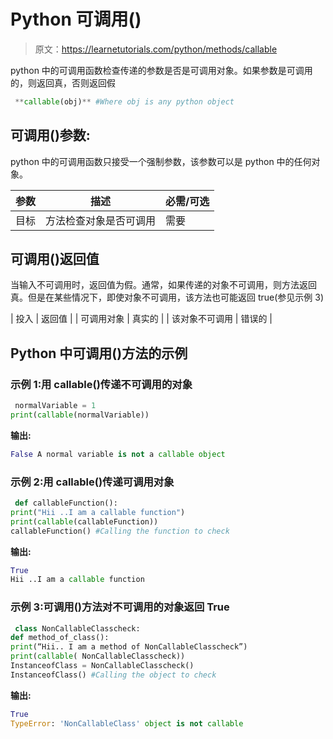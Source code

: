 # Python 可调用()

> 原文：<https://learnetutorials.com/python/methods/callable>

python 中的可调用函数检查传递的参数是否是可调用对象。如果参数是可调用的，则返回真，否则返回假

```py
 **callable(obj)** #Where obj is any python object 

```

## 可调用()参数:

python 中的可调用函数只接受一个强制参数，该参数可以是 python 中的任何对象。

| 参数 | 描述 | 必需/可选 |
| --- | --- | --- |
| 目标 | 方法检查对象是否可调用 | 需要 |

## 可调用()返回值

当输入不可调用时，返回值为假。通常，如果传递的对象不可调用，则方法返回真。但是在某些情况下，即使对象不可调用，该方法也可能返回 true(参见示例 3)

| 投入 | 返回值 |
| 可调用对象 | 真实的 |
| 该对象不可调用 | 错误的 |

## Python 中可调用()方法的示例

### 示例 1:用 callable()传递不可调用的对象

```py
 normalVariable = 1
print(callable(normalVariable)) 

```

**输出:**

```py
False A normal variable is not a callable object 
```

### 示例 2:用 callable()传递可调用对象

```py
 def callableFunction():
print("Hii ..I am a callable function") 
print(callable(callableFunction))
callableFunction() #Calling the function to check 

```

**输出:**

```py
True
Hii ..I am a callable function 
```

### 示例 3:可调用()方法对不可调用的对象返回 True

```py
 class NonCallableClasscheck:
def method_of_class():
print(“Hii.. I am a method of NonCallableClasscheck”)
print(callable( NonCallableClasscheck)) 
InstanceofClass = NonCallableClasscheck() 
InstanceofClass() #Calling the object to check 

```

**输出:**

```py
True
TypeError: 'NonCallableClass' object is not callable 
```